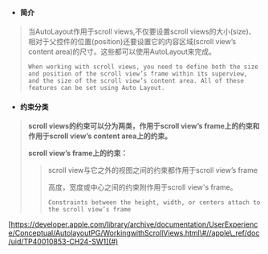 * #### 简介

> 当AutoLayout作用于scroll views,不仅要设置scroll views的大小\(size\)、相对于父控件的位置\(position\)还要设置它的内容区域\(scroll view’s content area\)的尺寸。这些都可以使用AutoLayout来完成。
>
> ```
> When working with scroll views, you need to define both the size and position of the scroll view’s frame within its superview, and the size of the scroll view’s content area. All of these features can be set using Auto Layout.
> ```



* #### 约束分类

> **scroll views的约束可以分为两类，作用于scroll view’s frame上的约束和作用于scroll view’s content area上的约束。**
>
> **scroll view’s frame上的约束：**
> > scroll view与它之外的视图之间的约束都作用于scroll view’s frame
> >
> > 高度，宽度或中心之间的约束附作用于scroll view's frame。
> >
> > ```
> > Constraints between the height, width, or centers attach to the scroll view’s frame
> > ```



[https://developer.apple.com/library/archive/documentation/UserExperience/Conceptual/AutolayoutPG/WorkingwithScrollViews.html\#//apple\_ref/doc/uid/TP40010853-CH24-SW1](#)

